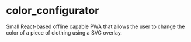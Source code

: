 # color_configurator
Small React-based offline capable PWA that allows the user to change the color of a piece of clothing using a SVG overlay.
